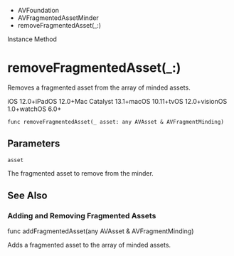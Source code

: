 

- AVFoundation
- AVFragmentedAssetMinder
-  removeFragmentedAsset(\_:) 

Instance Method

# removeFragmentedAsset(\_:)

Removes a fragmented asset from the array of minded assets.

iOS 12.0+iPadOS 12.0+Mac Catalyst 13.1+macOS 10.11+tvOS 12.0+visionOS 1.0+watchOS 6.0+

``` source
func removeFragmentedAsset(_ asset: any AVAsset & AVFragmentMinding)
```

## Parameters 

`asset`  

The fragmented asset to remove from the minder.

## See Also

### Adding and Removing Fragmented Assets

func addFragmentedAsset(any AVAsset &amp; AVFragmentMinding)

Adds a fragmented asset to the array of minded assets.

